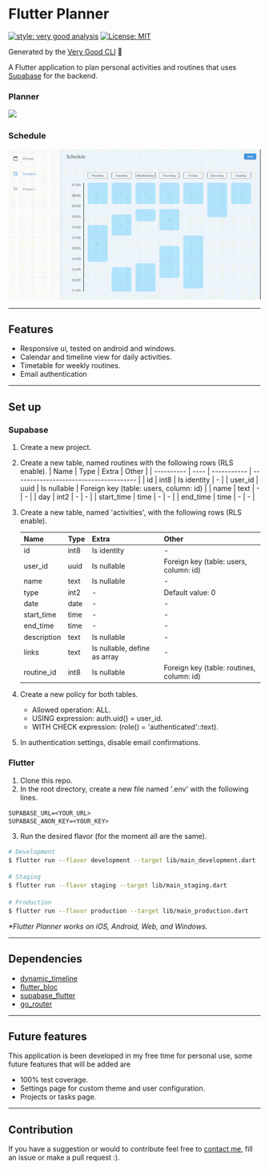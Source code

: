 # Flutter Planner

[![style: very good analysis][very_good_analysis_badge]][very_good_analysis_link]
[![License: MIT][license_badge]][license_link]

Generated by the [Very Good CLI][very_good_cli_link] 🤖

A Flutter application to plan personal activities and routines that uses [Supabase](https://supabase.com/) for the backend.


### Planner
<img src="screenshots/planner.gif" height="300">

### Schedule
<img src="screenshots/schedule.gif" height="300">

---
## Features

- Responsive ui, tested on android and windows.
- Calendar and timeline view for daily activities.
- Timetable for weekly routines.
- Email authentication

---
## Set up

### Supabase

1. Create a new project.
2. Create a new table, named routines with the following rows (RLS enable).
    | Name       | Type | Extra       | Other                                  |
    | ---------- | ---- | ----------- | -------------------------------------- |
    | id         | int8 | Is identity | -                                      |
    | user_id    | uuid | Is nullable | Foreign key (table: users, column: id) |
    | name       | text | -           | -                                      |
    | day        | int2 | -           | -                                      |
    | start_time | time | -           | -                                      |
    | end_time   | time | -           | -                                      |

3. Create a new table, named 'activities', with the following rows (RLS enable).

   | Name        | Type | Extra                        | Other                                     |
   | ----------- | ---- | ---------------------------- | ----------------------------------------- |
   | id          | int8 | Is identity                  | -                                         |
   | user_id     | uuid | Is nullable                  | Foreign key (table: users, column: id)    |
   | name        | text | Is nullable                  | -                                         |
   | type        | int2 | -                            | Default value: 0                          |
   | date        | date | -                            | -                                         |
   | start_time  | time | -                            | -                                         |
   | end_time    | time | -                            | -                                         |
   | description | text | Is nullable                  | -                                         |
   | links       | text | Is nullable, define as array | -                                         |
   | routine_id  | int8 | Is nullable                  | Foreign key (table: routines, column: id) |
   
4. Create a new policy for both tables.
   - Allowed operation: ALL.
   - USING expression: auth.uid() = user_id.
   - WITH CHECK expression: (role() = 'authenticated'::text).
5. In authentication settings, disable email confirmations.
   
### Flutter

1. Clone this repo.
2. In the root directory, create a new file named '.env' with the following lines.
``` env
SUPABASE_URL=<YOUR_URL>
SUPABASE_ANON_KEY=<YOUR_KEY>
```
3. Run the desired flavor (for the moment all are the same).
```sh
# Development
$ flutter run --flavor development --target lib/main_development.dart

# Staging
$ flutter run --flavor staging --target lib/main_staging.dart

# Production
$ flutter run --flavor production --target lib/main_production.dart
```

_\*Flutter Planner works on iOS, Android, Web, and Windows._

---

## Dependencies

- [dynamic_timeline](https://pub.dev/packages/dynamic_timeline)
- [flutter_bloc](https://pub.dev/packages/flutter_bloc)
- [supabase_flutter](https://pub.dev/packages/supabase_flutter)
- [go_router](https://pub.dev/packages/go_router)

---

## Future features

This application is been developed in my free time for personal use, some future features that will be added are

- 100% test coverage.
- Settings page for custom theme and user configuration.
- Projects or tasks page.
  
---

## Contribution

If you have a suggestion or would to contribute feel free to [contact me](https://github.com/IvanHerreraCasas), fill an issue or make a pull request :).


[coverage_badge]: coverage_badge.svg
[flutter_localizations_link]: https://api.flutter.dev/flutter/flutter_localizations/flutter_localizations-library.html
[internationalization_link]: https://flutter.dev/docs/development/accessibility-and-localization/internationalization
[license_badge]: https://img.shields.io/badge/license-MIT-blue.svg
[license_link]: https://opensource.org/licenses/MIT
[very_good_analysis_badge]: https://img.shields.io/badge/style-very_good_analysis-B22C89.svg
[very_good_analysis_link]: https://pub.dev/packages/very_good_analysis
[very_good_cli_link]: https://github.com/VeryGoodOpenSource/very_good_cli
